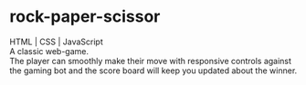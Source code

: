 # rock-paper-scissor
HTML | CSS | JavaScript
<br>
A classic web-game. 
<br>
The player can smoothly make their move with responsive controls against the gaming bot and the score board will keep you updated about the winner.
